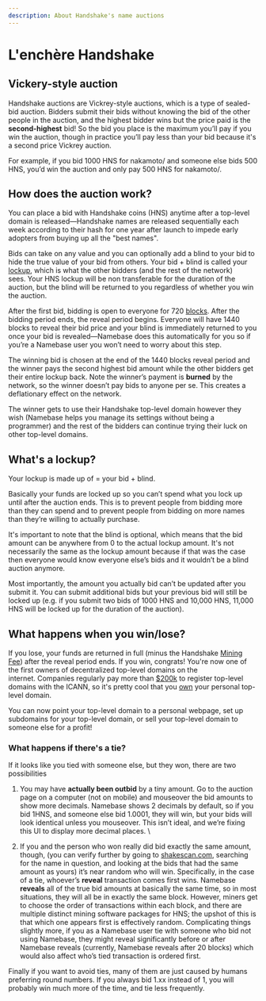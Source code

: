 ```yaml
---
description: About Handshake's name auctions
---
```


# L'enchère Handshake

## Vickery-style auction

Handshake auctions are Vickrey-style auctions, which is a type of sealed-bid auction. Bidders submit their bids without knowing the bid of the other people in the auction, and the highest bidder wins but the price paid is the **second-highest** bid! So the bid you place is the maximum you’ll pay if you win the auction, though in practice you’ll pay less than your bid because it's a second price Vickrey auction.&#x20;

For example, if you bid 1000 HNS for nakamoto/ and someone else bids 500 HNS, you’d win the auction and only pay 500 HNS for nakamoto/.&#x20;

## How does the auction work?

You can place a bid with Handshake coins (HNS) anytime after a top-level domain is released—Handshake names are released sequentially each week according to their hash for one year after launch to impede early adopters from buying up all the "best names".

Bids can take on any value and you can optionally add a blind to your bid to hide the true value of your bid from others. Your bid + blind is called your [lockup](handshake-auction.md#whats-a-lockup), which is what the other bidders (and the rest of the network) sees. Your HNS lockup will be non transferable for the duration of the auction, but the blind will be returned to you regardless of whether you win the auction. 

After the first bid, bidding is open to everyone for 720 [blocks](blockchain-refresher.md#block-time). After the bidding period ends, the reveal period begins. Everyone will have 1440 blocks to reveal their bid price and your blind is immediately returned to you once your bid is revealed—Namebase does this automatically for you so if you’re a Namebase user you won’t need to worry about this step.&#x20;

The winning bid is chosen at the end of the 1440 blocks reveal period and the winner pays the second highest bid amount while the other bidders get their entire lockup back. Note the winner’s payment is **burned** by the network, so the winner doesn’t pay bids to anyone per se. This creates a deflationary effect on the network.

The winner gets to use their Handshake top-level domain however they wish (Namebase helps you manage its settings without being a programmer) and the rest of the bidders can continue trying their luck on other top-level domains.

## **What's a lockup?**

Your lockup is made up of = your bid + blind.

Basically your funds are locked up so you can’t spend what you lock up until after the auction ends. This is to prevent people from bidding more than they can spend and to prevent people from bidding on more names than they’re willing to actually purchase.

It's important to note that the blind is optional, which means that the bid amount can be anywhere from 0 to the actual lockup amount. It's not necessarily the same as the lockup amount because if that was the case then everyone would know everyone else’s bids and it wouldn’t be a blind auction anymore.

Most importantly, the amount you actually bid can’t be updated after you submit it. You can submit additional bids but your previous bid will still be locked up (e.g. if you submit two bids of 1000 HNS and 10,000 HNS, 11,000 HNS will be locked up for the duration of the auction).

## **What happens when you win/lose?**

If you lose, your funds are returned in full (minus the Handshake [Mining Fee](blockchain-refresher.md#mining-fee)) after the reveal period ends. If you win, congrats! You're now one of the first owners of decentralized top-level domains on the internet. Companies regularly pay more than [$200k](about-handshake/endless-top-level-domains.md#artificially-restricted) to register top-level domains with the ICANN, so it's pretty cool that you [own](about-handshake/unstoppable-and-private.md) your personal top-level domain. 

You can now point your top-level domain to a personal webpage, set up subdomains for your top-level domain, or sell your top-level domain to someone else for a profit!

### What happens if there's a tie?

If it looks like you tied with someone else, but they won, there are two possibilities&#x20;

1. You may have **actually been outbid** by a tiny amount. Go to the auction page on a computer (not on mobile) and mouseover the bid amounts to show more decimals. Namebase shows 2 decimals by default, so if you bid 1HNS, and someone else bid 1.0001, they will win, but your bids will look identical unless you mouseover. This isn’t ideal, and we’re fixing this UI to display more decimal places. \

2. If you and the person who won really did bid exactly the same amount, though, (you can verify further by going to [shakescan.com](http://shakescan.com), searching for the name in question, and looking at the bids that had the same amount as yours)  it’s near random who will win. Specifically, in the case of a tie, whoever’s **reveal** transaction comes first wins. Namebase **reveals** all of the true bid amounts at basically the same time, so in most situations, they will all be in exactly the same block. However, miners get to choose the order of transactions within each block, and there are multiple distinct mining software packages for HNS; the upshot of this is that which one appears first is effectively random. Complicating things slightly more, if you as a Namebase user tie with someone who bid not using Namebase, they might reveal significantly before or after Namebase reveals (currently, Namebase reveals after 20 blocks) which would also affect who’s tied transaction is ordered first.&#x20;

Finally if you want to avoid ties, many of them are just caused by humans preferring round numbers. If you always bid 1.xx instead of 1, you will probably win much more of the time, and tie less frequently.
